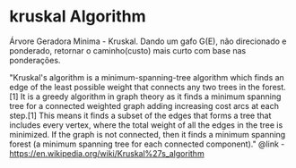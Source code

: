 # kruskal Algorithm

Árvore Geradora Minima - Kruskal.
Dando um gafo G(E), não direcionado e ponderado, retornar o caminho(custo) mais curto com base nas ponderações.
  
"Kruskal's algorithm is a minimum-spanning-tree algorithm which finds an edge of the least possible weight that connects any two trees in the forest.[1] It is a greedy algorithm in graph theory as it finds a minimum spanning tree for a connected weighted graph adding increasing cost arcs at each step.[1] This means it finds a subset of the edges that forms a tree that includes every vertex, where the total weight of all the edges in the tree is minimized. If the graph is not connected, then it finds a minimum spanning forest (a minimum spanning tree for each connected component)."
@link - https://en.wikipedia.org/wiki/Kruskal%27s_algorithm
